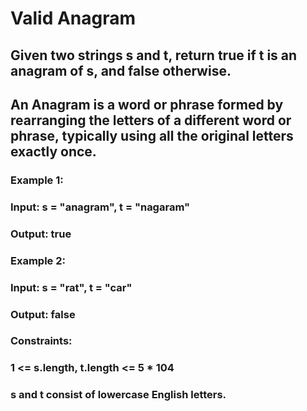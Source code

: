 # Valid Anagram   
  
## Given two strings s and t, return true if t is an anagram of s, and false otherwise.  

## An Anagram is a word or phrase formed by rearranging the letters of a different word or phrase, typically using all the original letters exactly once.  
   
### Example 1:  
### Input: s = "anagram", t = "nagaram"  
### Output: true  
    
### Example 2:  
### Input: s = "rat", t = "car"  
### Output: false   
  
### Constraints:  
### 1 <= s.length, t.length <= 5 * 104   
### s and t consist of lowercase English letters.   
